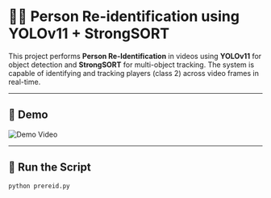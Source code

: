# 🧍‍♂️ Person Re-identification using YOLOv11 + StrongSORT

This project performs **Person Re-Identification** in videos using **YOLOv11** for object detection and **StrongSORT** for multi-object tracking. The system is capable of identifying and tracking players (class 2) across video frames in real-time.

---

## 🎥 Demo

![Demo Video](https://github.com/user-attachments/assets/0deaefca-03ce-4578-b428-f1d4609c5671)

---

## 📜 Run the Script

```bash
python prereid.py
